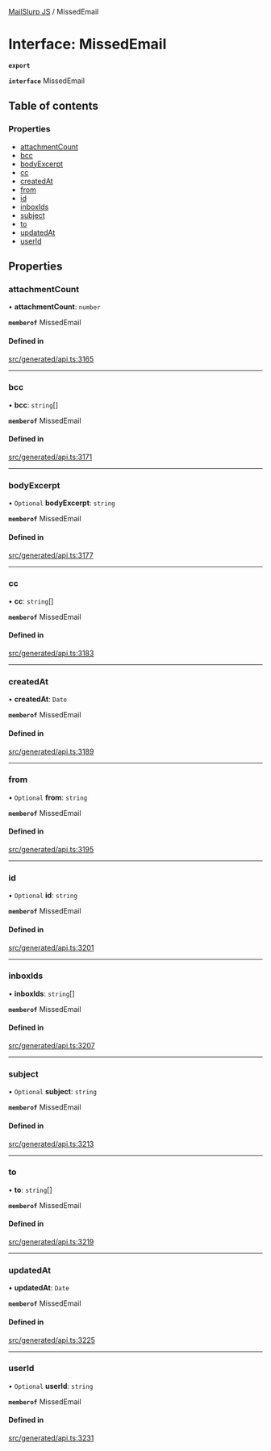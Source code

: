 [MailSlurp JS](../README.md) / MissedEmail

# Interface: MissedEmail

**`export`**

**`interface`** MissedEmail

## Table of contents

### Properties

- [attachmentCount](MissedEmail.md#attachmentcount)
- [bcc](MissedEmail.md#bcc)
- [bodyExcerpt](MissedEmail.md#bodyexcerpt)
- [cc](MissedEmail.md#cc)
- [createdAt](MissedEmail.md#createdat)
- [from](MissedEmail.md#from)
- [id](MissedEmail.md#id)
- [inboxIds](MissedEmail.md#inboxids)
- [subject](MissedEmail.md#subject)
- [to](MissedEmail.md#to)
- [updatedAt](MissedEmail.md#updatedat)
- [userId](MissedEmail.md#userid)

## Properties

### attachmentCount

• **attachmentCount**: `number`

**`memberof`** MissedEmail

#### Defined in

[src/generated/api.ts:3165](https://github.com/mailslurp/mailslurp-client/blob/5523864/src/generated/api.ts#L3165)

___

### bcc

• **bcc**: `string`[]

**`memberof`** MissedEmail

#### Defined in

[src/generated/api.ts:3171](https://github.com/mailslurp/mailslurp-client/blob/5523864/src/generated/api.ts#L3171)

___

### bodyExcerpt

• `Optional` **bodyExcerpt**: `string`

**`memberof`** MissedEmail

#### Defined in

[src/generated/api.ts:3177](https://github.com/mailslurp/mailslurp-client/blob/5523864/src/generated/api.ts#L3177)

___

### cc

• **cc**: `string`[]

**`memberof`** MissedEmail

#### Defined in

[src/generated/api.ts:3183](https://github.com/mailslurp/mailslurp-client/blob/5523864/src/generated/api.ts#L3183)

___

### createdAt

• **createdAt**: `Date`

**`memberof`** MissedEmail

#### Defined in

[src/generated/api.ts:3189](https://github.com/mailslurp/mailslurp-client/blob/5523864/src/generated/api.ts#L3189)

___

### from

• `Optional` **from**: `string`

**`memberof`** MissedEmail

#### Defined in

[src/generated/api.ts:3195](https://github.com/mailslurp/mailslurp-client/blob/5523864/src/generated/api.ts#L3195)

___

### id

• `Optional` **id**: `string`

**`memberof`** MissedEmail

#### Defined in

[src/generated/api.ts:3201](https://github.com/mailslurp/mailslurp-client/blob/5523864/src/generated/api.ts#L3201)

___

### inboxIds

• **inboxIds**: `string`[]

**`memberof`** MissedEmail

#### Defined in

[src/generated/api.ts:3207](https://github.com/mailslurp/mailslurp-client/blob/5523864/src/generated/api.ts#L3207)

___

### subject

• `Optional` **subject**: `string`

**`memberof`** MissedEmail

#### Defined in

[src/generated/api.ts:3213](https://github.com/mailslurp/mailslurp-client/blob/5523864/src/generated/api.ts#L3213)

___

### to

• **to**: `string`[]

**`memberof`** MissedEmail

#### Defined in

[src/generated/api.ts:3219](https://github.com/mailslurp/mailslurp-client/blob/5523864/src/generated/api.ts#L3219)

___

### updatedAt

• **updatedAt**: `Date`

**`memberof`** MissedEmail

#### Defined in

[src/generated/api.ts:3225](https://github.com/mailslurp/mailslurp-client/blob/5523864/src/generated/api.ts#L3225)

___

### userId

• `Optional` **userId**: `string`

**`memberof`** MissedEmail

#### Defined in

[src/generated/api.ts:3231](https://github.com/mailslurp/mailslurp-client/blob/5523864/src/generated/api.ts#L3231)
